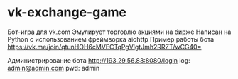 # vk-exchange-game

Бот-игра для vk.com
Эмулирует торговлю акциями на бирже
Написан на Python с использованием фреймворка aiohttp
Пример работы бота 
https://vk.me/join/qtunHOH6cMVECTqPgVlgtJmh2RRZT/wCG40=

Администрирование бота
http://193.29.56.83:8080/login
log: admin@admin.com
pwd: admin